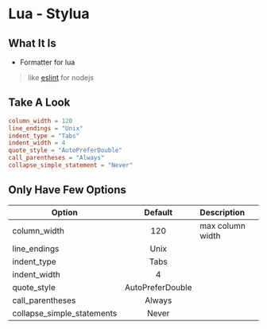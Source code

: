 # Lua - Stylua

## What It Is

- Formatter for lua

> like [eslint](eslint.md) for nodejs

## Take A Look

```toml
column_width = 120
line_endings = "Unix"
indent_type = "Tabs"
indent_width = 4
quote_style = "AutoPreferDouble"
call_parentheses = "Always"
collapse_simple_statement = "Never"
```

## Only Have Few Options

| Option                     |     Default      |   Description    |
| -------------------------- | :--------------: | :--------------- |
| column_width               |       120        | max column width |
| line_endings               |       Unix       |                  |
| indent_type                |       Tabs       |                  |
| indent_width               |        4         |                  |
| quote_style                | AutoPreferDouble |                  |
| call_parentheses           |      Always      |                  |
| collapse_simple_statements |      Never       |                  |
